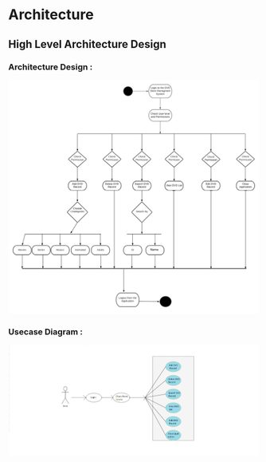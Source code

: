 # Architecture

## High Level Architecture Design 
### Architecture Design :
![Architecture](https://github.com/Keerthana-Basavaraj/Project-Centauri/blob/main/2_DESIGN/Structure%20Diagrams/Image2.png)


### Usecase Diagram :
![UsecaseDiagram](https://github.com/Keerthana-Basavaraj/Project-Centauri/blob/main/2_DESIGN/Behaviour%20Diagrams/Image1.png)
